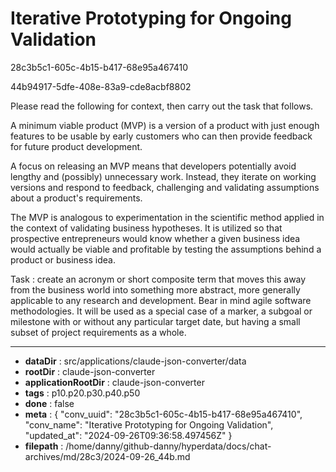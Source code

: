 # Iterative Prototyping for Ongoing Validation

28c3b5c1-605c-4b15-b417-68e95a467410

44b94917-5dfe-408e-83a9-cde8acbf8802

Please read the following for context, then carry out the task that follows.

A minimum viable product (MVP) is a version of a product with just enough features to be usable by early customers who can then provide feedback for future product development.

A focus on releasing an MVP means that developers potentially avoid lengthy and (possibly) unnecessary work. Instead, they iterate on working versions and respond to feedback, challenging and validating assumptions about a product's requirements.

The MVP is analogous to experimentation in the scientific method applied in the context of validating business hypotheses. It is utilized so that prospective entrepreneurs would know whether a given business idea would actually be viable and profitable by testing the assumptions behind a product or business idea.

Task : create an acronym or short composite term that moves this away from the business world into something more abstract, more generally applicable to any research and development. Bear in mind agile software methodologies.
It will be used as a special case of a marker, a subgoal or milestone with or without any particular target date, but having a small subset of project requirements as a whole.

---

* **dataDir** : src/applications/claude-json-converter/data
* **rootDir** : claude-json-converter
* **applicationRootDir** : claude-json-converter
* **tags** : p10.p20.p30.p40.p50
* **done** : false
* **meta** : {
  "conv_uuid": "28c3b5c1-605c-4b15-b417-68e95a467410",
  "conv_name": "Iterative Prototyping for Ongoing Validation",
  "updated_at": "2024-09-26T09:36:58.497456Z"
}
* **filepath** : /home/danny/github-danny/hyperdata/docs/chat-archives/md/28c3/2024-09-26_44b.md